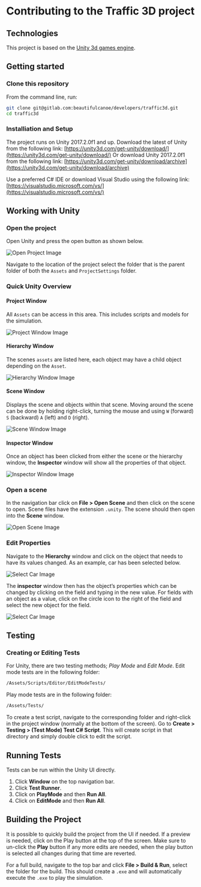 # Contributing to the Traffic 3D project

## Technologies

This project is based on the [Unity 3d games engine](https://unity3d.com/unity).

## Getting started

### Clone this repository

From the command line, run:

```sh
git clone git@gitlab.com:beautifulcanoe/developers/traffic3d.git
cd traffic3d
```

### Installiation and Setup

The project runs on Unity 2017.2.0f1 and up. 
Download the latest of Unity from the following link: [https://unity3d.com/get-unity/download/](https://unity3d.com/get-unity/download/)
Or download Unity 2017.2.0f1 from the following link: [https://unity3d.com/get-unity/download/archive](https://unity3d.com/get-unity/download/archive)

Use a preferred C# IDE or download Visual Studio using the following link: [https://visualstudio.microsoft.com/vs/](https://visualstudio.microsoft.com/vs/)

## Working with Unity

### Open the project

Open Unity and press the open button as shown below.

![Open Project Image](./docs/OpenProject.png)

Navigate to the location of the project select the folder that is the parent folder of both the `Assets` and `ProjectSettings` folder.

### Quick Unity Overview

#### Project Window

All `Assets` can be access in this area. 
This includes scripts and models for the simulation.

![Project Window Image](./docs/ProjectWindow.png)

#### Hierarchy Window

The scenes `assets` are listed here, each object may have a child object depending on the `Asset`.

![Hierarchy Window Image](./docs/HierarchyWindow.png)

#### Scene Window

Displays the scene and objects within that scene. 
Moving around the scene can be done by holding right-click, turning the mouse and using `W` (forward) `S` (backward) `A` (left) and `D` (right).

![Scene Window Image](./docs/SceneWindow.png)

#### Inspector Window

Once an object has been clicked from either the scene or the hierarchy window, the **Inspector** window will show all the properties of that object.

![Inspector Window Image](./docs/InspectorWindow.png)

### Open a scene

In the navigation bar click on **File > Open Scene** and then click on the scene to open. 
Scene files have the extension `.unity`. 
The scene should then open into the **Scene** window.

![Open Scene Image](./docs/OpenScene.png)

### Edit Properties

Navigate to the **Hierarchy** window and click on the object that needs to have its values changed. 
As an example, car has been selected below.

![Select Car Image](./docs/SelectCar.png)

The **inspector** window then has the object’s properties which can be changed by clicking on the field and typing in the new value. 
For fields with an object as a value, click on the circle icon to the right of the field and select the new object for the field.

![Select Car Image](./docs/EditCar.png)

## Testing

### Creating or Editing Tests

For Unity, there are two testing methods; *Play Mode* and *Edit Mode*. 
Edit mode tests are in the following folder:

```sh
/Assets/Scripts/Editor/EditModeTests/
```

Play mode tests are in the following folder:

```sh
/Assets/Tests/
```

To create a test script, navigate to the corresponding folder and right-click in the project window (normally at the bottom of the screen).
Go to **Create > Testing > (Test Mode) Test C# Script**. 
This will create script in that directory and simply double click to edit the script.

## Running Tests

Tests can be run within the Unity UI directly.

1. Click **Window** on the top navigation bar.
1. Click **Test Runner**.
1. Click on **PlayMode** and then **Run All**.
1. Click on **EditMode** and then **Run All**.

## Building the Project

It is possible to quickly build the project from the UI if needed. 
If a preview is needed, click on the Play button at the top of the screen. 
Make sure to un-click the **Play** button if any more edits are needed, 
when the play button is selected all changes during that time are reverted.

For a full build, navigate to the top bar and click **File > Build & Run**, 
select the folder for the build. 
This should create a `.exe` and will automatically execute the `.exe` to play the simulation.